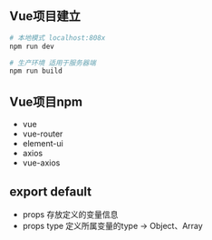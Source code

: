 
## Vue项目建立

``` bash
# 本地模式 localhost:808x
npm run dev

# 生产环境 适用于服务器端
npm run build
```

## Vue项目npm
- vue
- vue-router
- element-ui
- axios
- vue-axios


## export default
- props 存放定义的变量信息
- props type 定义所属变量的type -> Object、Array
